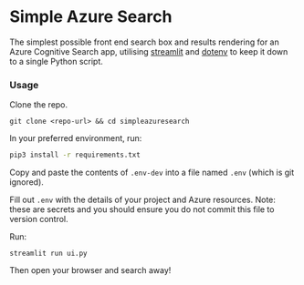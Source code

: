 # Simple Azure Search

The simplest possible front end search box and results rendering for an Azure Cognitive Search app,
utilising [streamlit](https://www.streamlit.io/) and 
[dotenv](https://pypi.org/project/python-dotenv/) to keep it down to a single Python script.

### Usage

Clone the repo.

```
git clone <repo-url> && cd simpleazuresearch
```

In your preferred environment, run:

```bash
pip3 install -r requirements.txt
```

Copy and paste the contents of `.env-dev` into a file named `.env` (which is git ignored).

Fill out `.env` with the details of your project and Azure resources.
Note: these are secrets and you should ensure you do not commit this file to version control.

Run:

```
streamlit run ui.py
```

Then open your browser and search away!
